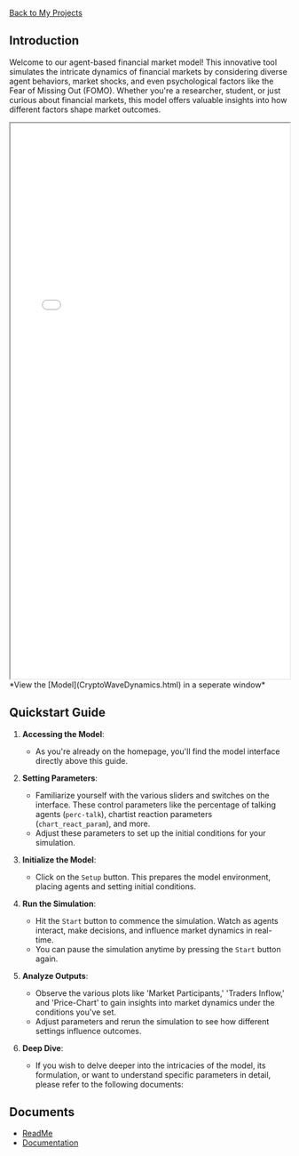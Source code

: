 [Back to My Projects](https://juicyjons.github.io/)

## Introduction

Welcome to our agent-based financial market model! This innovative tool simulates the intricate dynamics of financial markets by considering diverse agent behaviors, market shocks, and even psychological factors like the Fear of Missing Out (FOMO). Whether you're a researcher, student, or just curious about financial markets, this model offers valuable insights into how different factors shape market outcomes.

<iframe src="CryptoWaveDynamics.html" width="100%" height="1000px"></iframe>
*View the [Model](CryptoWaveDynamics.html)  in a seperate window*

## Quickstart Guide

1. **Accessing the Model**:
   - As you're already on the homepage, you'll find the model interface directly above this guide.

2. **Setting Parameters**:
   - Familiarize yourself with the various sliders and switches on the interface. These control parameters like the percentage of talking agents (`perc-talk`), chartist reaction parameters (`chart_react_param`), and more.
   - Adjust these parameters to set up the initial conditions for your simulation.

3. **Initialize the Model**:
   - Click on the `Setup` button. This prepares the model environment, placing agents and setting initial conditions.

4. **Run the Simulation**:
   - Hit the `Start` button to commence the simulation. Watch as agents interact, make decisions, and influence market dynamics in real-time.
   - You can pause the simulation anytime by pressing the `Start` button again.

5. **Analyze Outputs**:
   - Observe the various plots like 'Market Participants,' 'Traders Inflow,' and 'Price-Chart' to gain insights into market dynamics under the conditions you've set.
   - Adjust parameters and rerun the simulation to see how different settings influence outcomes.

6. **Deep Dive**:
   - If you wish to delve deeper into the intricacies of the model, its formulation, or want to understand specific parameters in detail, please refer to the following documents:

## Documents

- [ReadMe](/CryptoWaveDynamics/README.md)   
- [Documentation](Documentation.md)  



